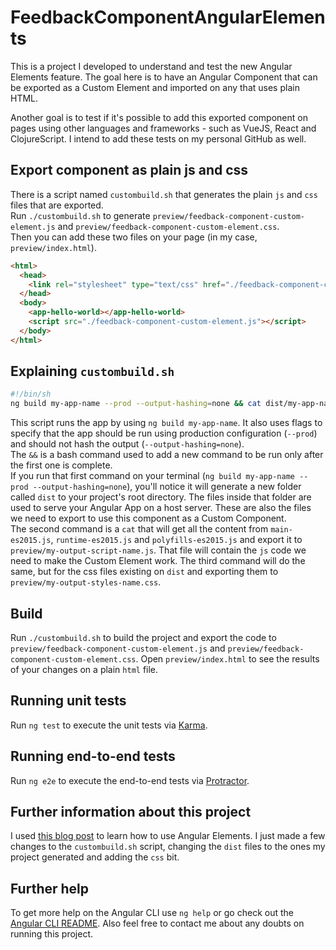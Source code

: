 # FeedbackComponentAngularElements

This is a project I developed to understand and test the new Angular Elements feature. The goal here is to have an Angular Component that can be exported as a Custom Element and imported on any that uses plain HTML.

Another goal is to test if it's possible to add this exported component on pages using other languages and frameworks - such as VueJS, React and ClojureScript. I intend to add these tests on my personal GitHub as well.  

## Export component as plain js and css

There is a script named `custombuild.sh` that generates the plain `js` and `css` files that are exported.  
Run `./custombuild.sh` to generate `preview/feedback-component-custom-element.js` and `preview/feedback-component-custom-element.css`.  
Then you can add these two files on your page (in my case, `preview/index.html`).  

```html
<html>
  <head>
    <link rel="stylesheet" type="text/css" href="./feedback-component-custom-element.css">
  </head>
  <body>
    <app-hello-world></app-hello-world>
    <script src="./feedback-component-custom-element.js"></script>
  </body>
</html>
```

## Explaining `custombuild.sh`

```bash
#!/bin/sh
ng build my-app-name --prod --output-hashing=none && cat dist/my-app-name/runtime-es2015.js dist/my-app-name/polyfills-es2015.js dist/my-app-name/main-es2015.js > preview/my-output-script-name.js && cat dist/my-app-name/styles.css > preview/my-output-styles-name.css
```

This script runs the app by using `ng build my-app-name`. It also uses flags to specify that the app should be run using production configuration (`--prod`) and should not hash the output (`--output-hashing=none`).  
The `&&` is a bash command used to add a new command to be run only after the first one is complete.  
If you run that first command on your terminal (`ng build my-app-name --prod --output-hashing=none`), you'll notice it will generate a new folder called `dist` to your project's root directory. The files inside that folder are used to serve your Angular App on a host server. These are also the files we need to export to use this component as a Custom Component.  
The second command is a `cat` that will get all the content from `main-es2015.js`, `runtime-es2015.js` and `polyfills-es2015.js` and export it to `preview/my-output-script-name.js`. That file will contain the `js` code we need to make the Custom Element work. The third command will do the same, but for the css files existing on `dist` and exporting them to `preview/my-output-styles-name.css`.  

## Build

Run `./custombuild.sh` to build the project and export the code to `preview/feedback-component-custom-element.js` and `preview/feedback-component-custom-element.css`. Open `preview/index.html` to see the results of your changes on a plain `html` file.

## Running unit tests

Run `ng test` to execute the unit tests via [Karma](https://karma-runner.github.io).

## Running end-to-end tests

Run `ng e2e` to execute the end-to-end tests via [Protractor](http://www.protractortest.org/).

## Further information about this project

I used [this blog post](https://blog.bitsrc.io/using-angular-elements-why-and-how-part-1-35f7fd4f0457) to learn how to use Angular Elements. I just made a few changes to the `custombuild.sh` script, changing the `dist` files to the ones my project generated and adding the `css` bit. 

## Further help

To get more help on the Angular CLI use `ng help` or go check out the [Angular CLI README](https://github.com/angular/angular-cli/blob/master/README.md).
Also feel free to contact me about any doubts on running this project.

